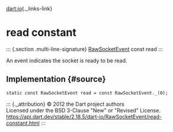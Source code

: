 [dart:io](../../dart-io/dart-io-library){._links-link}

read constant
=============

::: {.section .multi-line-signature}
[RawSocketEvent](../rawsocketevent-class) const read
:::

An event indicates the socket is ready to be read.

Implementation {#source}
--------------

``` {.language-dart data-language="dart"}
static const RawSocketEvent read = const RawSocketEvent._(0);
```

::: {._attribution}
© 2012 the Dart project authors\
Licensed under the BSD 3-Clause \"New\" or \"Revised\" License.\
<https://api.dart.dev/stable/2.18.5/dart-io/RawSocketEvent/read-constant.html>
:::
